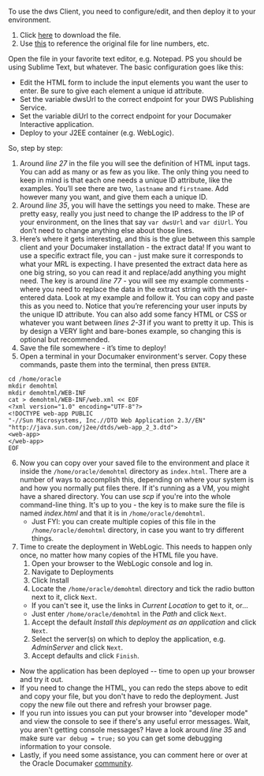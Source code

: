 To use the dws Client, you need to configure/edit, and then deploy it to your environment. 
1. Click [here](https://raw.githubusercontent.com/calittle/documaker/master/dwsClient/index.html) to download the file.
1. Use [this](https://github.com/calittle/documaker/blob/master/dwsClient/index.html) to reference the original file for line numbers, etc.

Open the file in your favorite text editor, e.g. Notepad. PS you should be using Sublime Text, but whatever.
The basic configuration goes like this:
* Edit the HTML form to include the input elements you want the user to enter. Be sure to give each element a unique id attribute.
* Set the variable dwsUrl to the correct endpoint for your DWS Publishing Service.
* Set the variable diUrl to the correct endpoint for your Documaker Interactive application.
* Deploy to your J2EE container (e.g. WebLogic).

So, step by step:
1. Around _line 27_ in the file you will see the definition of HTML input tags. You can add as many or as few as you like. The only thing you need to keep in mind is that each one needs a unique ID attribute, like the examples. You’ll see there are two, `lastname` and `firstname`. Add however many you want, and give them each a unique ID.
1. Around _line 35_, you will have the settings you need to make. These are pretty easy, really you just need to change the IP address to the IP of your environment, on the lines that say `var dwsUrl` and `var diUrl`. You don’t need to change anything else about those lines.
1. Here’s where it gets interesting, and this is the glue between this sample client and your Documaker installation - the extract data! If you want to use a specific extract file, you can - just make sure it corresponds to what your MRL is expecting. I have presented the extract data here as one big string, so you can read it and replace/add anything you might need. The key is around _line 77_ - you will see my example comments - where you need to replace the data in the extract string with the user-entered data. Look at my example and follow it. You can copy and paste this as you need to. Notice that you’re referencing your user inputs by the unique ID attribute.
You can also add some fancy HTML or CSS or whatever you want between _lines 2-31_ if you want to pretty it up. This is by design a VERY light and bare-bones example, so changing this is optional but recommended.
1. Save the file somewhere - it’s time to deploy!
1. Open a terminal in your Documaker environment's server. Copy these commands, paste them into the terminal, then press `ENTER`.
```
cd /home/oracle
mkdir demohtml
mkdir demohtml/WEB-INF
cat > demohtml/WEB-INF/web.xml << EOF
<?xml version="1.0" encoding="UTF-8"?>
<!DOCTYPE web-app PUBLIC
"-//Sun Microsystems, Inc.//DTD Web Application 2.3//EN"
"http://java.sun.com/j2ee/dtds/web-app_2_3.dtd">
<web-app>
</web-app>
EOF
```
6. Now you can copy over your saved file to the environment and place it inside the `/home/oracle/demohtml` directory as `index.html`. There are a number of ways to accomplish this, depending on where your system is and how you normally put files there. If it's running as a VM, you might have a shared directory. You can use _scp_ if you're into the whole command-line thing. It's up to you - the key is to make sure the file is named *index.html* and that it is in `/home/oracle/demohtml`.
    * Just FYI: you can create multiple copies of this file in the `/home/oracle/demohtml` directory, in case you want to try different things. 
1. Time to create the deployment in WebLogic. This needs to happen only once, no matter how many copies of the HTML file you have. 
    1. Open your browser to the WebLogic console and log in.
    1. Navigate to Deployments
    1. Click Install
    1. Locate the `/home/oracle/demohtml` directory and tick the radio button next to it, click `Next`. 
      * If you can't see it, use the links in _Current Location_ to get to it, or...
      * Just enter `/home/oracle/demohtml` in the _Path_ and click `Next`.
    1. Accept the default _Install this deployment as an application_ and click `Next`.
    1. Select the server(s) on which to deploy the application, e.g. _AdminServer_  and click `Next`.
    1. Accept defaults and click `Finish`.
* Now the application has been deployed -- time to open up your browser and try it out. 
* If you need to change the HTML, you can redo the steps above to edit and copy your file, but you don't have to redo the deployment. Just copy the new file out there and refresh your browser page.
* If you run into issues you can put your browser into "developer mode" and view the console to see if there's any useful error messages. Wait, you aren't getting console messages? Have a look around _line 35_ and make sure `var debug = true;` so you can get some debugging information to your console.
* Lastly, if you need some assistance, you can comment here or over at the Oracle Documaker [community](https://community.oracle.com/community/groundbreakers/oracle-applications/documaker).
